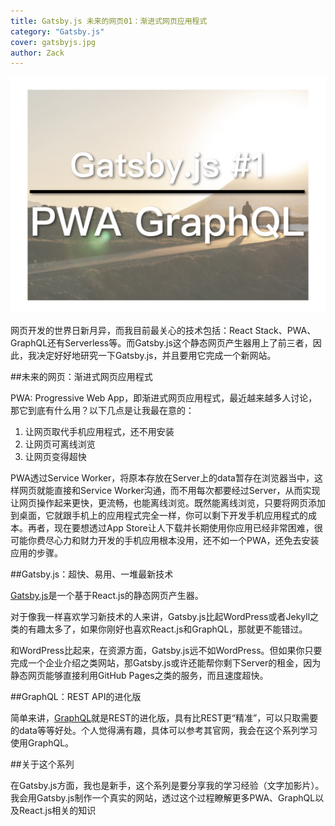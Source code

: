 ```yaml
---
title: Gatsby.js 未来的网页01：渐进式网页应用程式
category: "Gatsby.js"
cover: gatsbyjs.jpg
author: Zack
---
```


![Gatsby.js](gatsbyjs.jpg)

网页开发的世界日新月异，而我目前最关心的技术包括：React Stack、PWA、GraphQL还有Serverless等。而Gatsby.js这个静态网页产生器用上了前三者，因此，我决定好好地研究一下Gatsby.js，并且要用它完成一个新网站。

##未来的网页：渐进式网页应用程式

PWA: Progressive Web App，即渐进式网页应用程式，最近越来越多人讨论，那它到底有什么用？以下几点是让我最在意的：

1. 让网页取代手机应用程式，还不用安装
2. 让网页可离线浏览
3. 让网页变得超快

PWA透过Service Worker，将原本存放在Server上的data暂存在浏览器当中，这样网页就能直接和Service Worker沟通，而不用每次都要经过Server，从而实现让网页操作起来更快，更流畅，也能离线浏览。既然能离线浏览，只要将网页添加到桌面，它就跟手机上的应用程式完全一样，你可以剩下开发手机应用程式的成本。再者，现在要想透过App Store让人下载并长期使用你应用已经非常困难，很可能你费尽心力和财力开发的手机应用根本没用，还不如一个PWA，还免去安装应用的步骤。

##Gatsby.js：超快、易用、一堆最新技术

[Gatsby.js](https://www.gatsbyjs.org/)是一个基于React.js的静态网页产生器。

对于像我一样喜欢学习新技术的人来讲，Gatsby.js比起WordPress或者Jekyll之类的有趣太多了，如果你刚好也喜欢React.js和GraphQL，那就更不能错过。

和WordPress比起来，在资源方面，Gatsby.js远不如WordPress。但如果你只要完成一个企业介绍之类网站，那Gatsby.js或许还能帮你剩下Server的租金，因为静态网页能够直接利用GitHub Pages之类的服务，而且速度超快。

##GraphQL：REST API的进化版

简单来讲，[GraphQL](https://graphql.org/learn/)就是REST的进化版，具有比REST更“精准”，可以只取需要的data等等好处。个人觉得满有趣，具体可以参考其官网，我会在这个系列学习使用GraphQL。

##关于这个系列

在Gatsby.js方面，我也是新手，这个系列是要分享我的学习经验（文字加影片）。我会用Gatsby.js制作一个真实的网站，透过这个过程瞭解更多PWA、GraphQL以及React.js相关的知识
